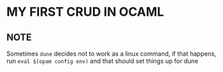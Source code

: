 # MY FIRST CRUD IN OCAML

## NOTE
Sometimes `dune` decides not to work as a linux command, if that happens, run `eval $(opam config env)` and that should set things up for dune